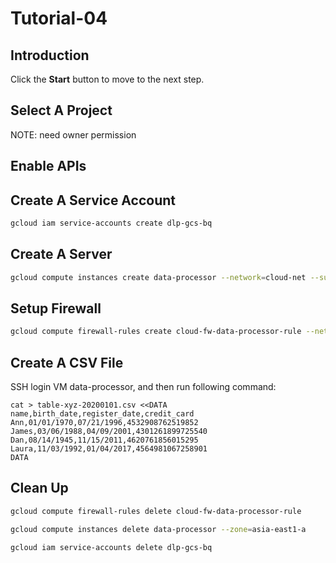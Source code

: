 # Tutorial-04

## Introduction

<walkthrough-tutorial-duration duration="30"></walkthrough-tutorial-duration>

Click the **Start** button to move to the next step.

## Select A Project

<walkthrough-project-setup></walkthrough-project-setup>

<walkthrough-footnote>NOTE: need owner permission</walkthrough-footnote>

## Enable APIs

<walkthrough-enable-apis apis="compute.googleapis.com,iam.googleapis.com,iamcredentials.googleapis.com"></walkthrough-enable-apis>

## Create A Service Account

```bash
gcloud iam service-accounts create dlp-gcs-bq
```

## Create A Server

```bash
gcloud compute instances create data-processor --network=cloud-net --subnet=cloud-db-subnet --zone=asia-east1-a --service-account=dlp-gcs-bq@{{project_id}}.iam.gserviceaccount.com --scopes=cloud-platform
```

## Setup Firewall

```bash
gcloud compute firewall-rules create cloud-fw-data-processor-rule --network=cloud-net --allow=all --source-ranges=192.168.200.0/24
```

## Create A CSV File

SSH login VM data-processor, and then run following command: 

```
cat > table-xyz-20200101.csv <<DATA
name,birth_date,register_date,credit_card
Ann,01/01/1970,07/21/1996,4532908762519852
James,03/06/1988,04/09/2001,4301261899725540
Dan,08/14/1945,11/15/2011,4620761856015295
Laura,11/03/1992,01/04/2017,4564981067258901
DATA
```

## Clean Up

```bash
gcloud compute firewall-rules delete cloud-fw-data-processor-rule
```
```bash
gcloud compute instances delete data-processor --zone=asia-east1-a
```
```bash
gcloud iam service-accounts delete dlp-gcs-bq
```
